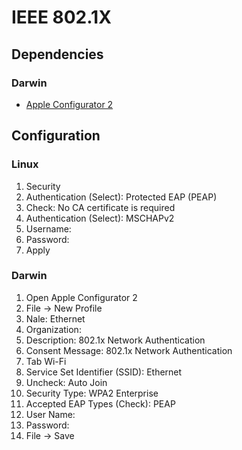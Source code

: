 # IEEE 802.1X

## Dependencies

### Darwin

- [Apple Configurator 2](/apple_configurator.md)

## Configuration

### Linux

1. Security
2. Authentication (Select): Protected EAP (PEAP)
3. Check: No CA certificate is required
4. Authentication (Select): MSCHAPv2
5. Username:
6. Password:
7. Apply

### Darwin

1. Open Apple Configurator 2
2. File -> New Profile
3. Nale: Ethernet
4. Organization:
5. Description: 802.1x Network Authentication
6. Consent Message: 802.1x Network Authentication
7. Tab Wi-Fi
8. Service Set Identifier (SSID): Ethernet
9. Uncheck: Auto Join
10. Security Type: WPA2 Enterprise
11. Accepted EAP Types (Check): PEAP
12. User Name:
13. Password:
14. File -> Save

<!-- ### Windows

TODO -->
